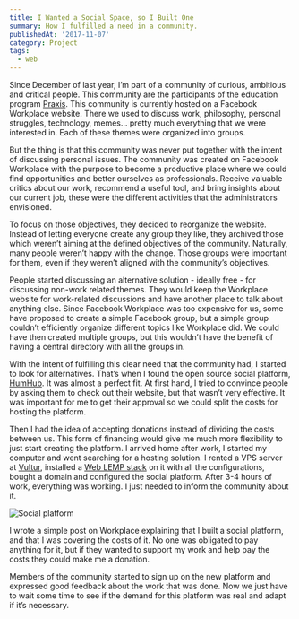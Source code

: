 ```yaml
---
title: I Wanted a Social Space, so I Built One
summary: How I fulfilled a need in a community.
publishedAt: '2017-11-07'
category: Project
tags:
  - web
---
```


Since December of last year, I’m part of a community of curious, ambitious and critical people. This
community are the participants of the education program [Praxis](https://discoverpraxis.com). This
community is currently hosted on a Facebook Workplace website. There we used to discuss work,
philosophy, personal struggles, technology, memes… pretty much everything that we were interested
in. Each of these themes were organized into groups.

But the thing is that this community was never put together with the intent of discussing personal
issues. The community was created on Facebook Workplace with the purpose to become a productive
place where we could find opportunities and better ourselves as professionals. Receive valuable
critics about our work, recommend a useful tool, and bring insights about our current job, these
were the different activities that the administrators envisioned.

To focus on those objectives, they decided to reorganize the website. Instead of letting everyone
create any group they like, they archived those which weren’t aiming at the defined objectives of
the community. Naturally, many people weren’t happy with the change. Those groups were important for
them, even if they weren’t aligned with the community’s objectives.

People started discussing an alternative solution - ideally free - for discussing non-work related
themes. They would keep the Workplace website for work-related discussions and have another place to
talk about anything else. Since Facebook Workplace was too expensive for us, some have proposed to
create a simple Facebook group, but a simple group couldn’t efficiently organize different topics
like Workplace did. We could have then created multiple groups, but this wouldn’t have the benefit
of having a central directory with all the groups in.

With the intent of fulfilling this clear need that the community had, I started to look for
alternatives. That’s when I found the open source social platform,
[HumHub](https://www.humhub.org/en). It was almost a perfect fit. At first hand, I tried to convince
people by asking them to check out their website, but that wasn’t very effective. It was important
for me to get their approval so we could split the costs for hosting the platform.

Then I had the idea of accepting donations instead of dividing the costs between us. This form of
financing would give me much more flexibility to just start creating the platform. I arrived home
after work, I started my computer and went searching for a hosting solution. I rented a VPS server
at [Vultur](https://www.vultr.com), installed a [Web LEMP stack](https://lemp.io/) on it with all
the configurations, bought a domain and configured the social platform. After 3-4 hours of work,
everything was working. I just needed to inform the community about it.

![Social platform](/images/posts/social-platform-screenshot.png)

I wrote a simple post on Workplace explaining that I built a social platform, and that I was
covering the costs of it. No one was obligated to pay anything for it, but if they wanted to support
my work and help pay the costs they could make me a donation.

Members of the community started to sign up on the new platform and expressed good feedback about
the work that was done. Now we just have to wait some time to see if the demand for this platform
was real and adapt if it’s necessary.
